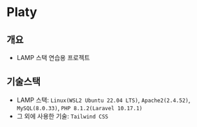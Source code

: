 # Platy

## 개요

- LAMP 스택 연습용 프로젝트

## 기술스택

- LAMP 스택: `Linux(WSL2 Ubuntu 22.04 LTS)`, `Apache2(2.4.52)`, `MySQL(8.0.33)`, `PHP 8.1.2(Laravel 10.17.1)`
- 그 외에 사용한 기술: `Tailwind CSS`
